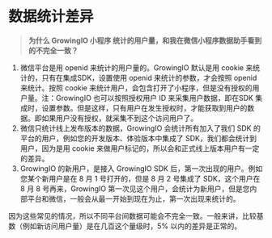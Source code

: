 # 数据统计差异

> **为什么 GrowingIO 小程序 统计的用户量，和我在微信小程序数据助手看到的不完全一致？**

1. 微信平台是用 openid 来统计的用户量的。GrowingIO 默认是用 cookie 来统计的，只有在集成SDK，设置使用 openid 来统计的参数，才会按照 openid 来统计。按照 cookie 来统计用户，会包含打开了小程序，但是没有授权的用户量。注：GrowingIO 也可以按照授权用户 ID 来采集用户数据，即在SDK 集成时，设置参数。但是这样，只有用户在发生授权时，才能获取到用户的数据。即如果用户没有授权，就采集不到这个访问用户了。
2. 微信只统计线上发布版本的数据，GrowingIO 会统计所有加入了我们 SDK 的平台的用户，例如您的开发版本、体验版本中集成了 SDK，我们都会统计到用户，因为是用 cookie 来做用户标记的，所以会和正式线上版本用户有一定的差异。
3. GrowingIO 的新用户，是接入 GrowingIO SDK 后，第一次出现的用户。例如您某个新用户是在 8 月 1 号打开的，但是 8 月 2 号集成了 SDK，这个用户在 8 月 8 号再来，GrowingIO 第一次见这个用户，会统计为新用户，但是您内部平台和微信，一般会从最一开始到现在为止，第一次出现来统计的。

因为这些常见的情况，所以不同平台间数据可能会不完全一致。一般来讲，比较基数（例如新访问用户量）是在几百这个量级时，5% 以内的差异是正常的。

